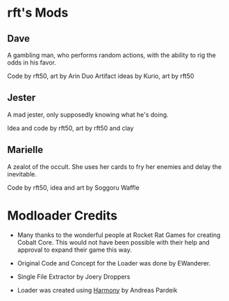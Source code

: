 # rft's Mods
## Dave
A gambling man, who performs random actions, with the ability to rig the odds in his favor.

Code by rft50, art by Arin
Duo Artifact ideas by Kurio, art by rft50

## Jester
A mad jester, only supposedly knowing what he's doing.

Idea and code by rft50, art by rft50 and clay

## Marielle
A zealot of the occult. She uses her cards to fry her enemies and delay the inevitable.

Code by rft50, idea and art by Soggoru Waffle

# Modloader Credits
* Many thanks to the wonderful people at Rocket Rat Games for creating Cobalt Core. This would not have been possible with their help and approval to expand their game this way.

* Original Code and Concept for the Loader was done by EWanderer.
* Single File Extractor by Joery Droppers
* Loader was created using [Harmony](https://github.com/pardeike/Harmony) by Andreas Pardeik